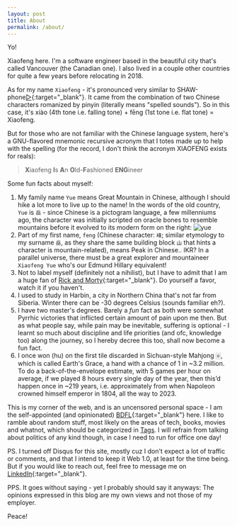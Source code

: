 ```yaml
---
layout: post
title: About
permalink: /about/
---
```

Yo!

Xiaofeng here. I'm a software engineer based in the beautiful city that's called Vancouver (the Canadian one). I also lived in a couple other countries for quite a few years before relocating in 2018.

As for my name `Xiaofeng` - it's pronounced very similar to SHAW-phone[▷](../assets/heisenberg.gif){:target="_blank"}. It came from the combination of two Chinese characters romanized by pinyin (literally means "spelled sounds"). So in this case, it's xiào (4th tone i.e. falling tone) + fēng (1st tone i.e. flat tone) = Xiaofeng.

But for those who are not familiar with the Chinese language system, here's a GNU-flavored mnemonic recursive acronym that I totes made up to help with the spelling (for the record, I don't think the acronym XIAOFENG exists for reals):

>**X**iaofeng **I**s **A**n **O**ld-**F**ashioned **ENG**ineer

Some fun facts about myself:

1. My family name `Yue` means Great Mountain in Chinese, although I should hike a lot more to live up to the name! In the words of the old country, `Yue` is `岳` - since Chinese is a pictogram language, a few millenniums ago, the character was initially scripted on oracle bones to resemble mountains before it evolved to its modern form on the right: ![yue](../assets/images/yue_oracle.png)
2. Part of my first name, `feng` (Chinese character: `峰`; similar etymology to my surname `岳`, as they share the same building block `山` that hints a character is mountain-related), means Peak in Chinese.. IKR? In a parallel universe, there must be a great explorer and mountaineer `Xiaofeng Yue` who's our Edmund Hillary equivalent!
3. Not to label myself (definitely not a nihilist), but I have to admit that I am a huge fan of [Rick and Morty](https://www.imdb.com/title/tt2861424/){:target="_blank"}. Do yourself a favor, watch it if you haven't.
4. I used to study in Harbin, a city in Northern China that's not far from Siberia. Winter there can be -30 degrees Celsius (sounds familiar eh?).
5. I have two master's degrees. Barely a *fun* fact as both were somewhat Pyrrhic victories that inflicted certain amount of pain upon me then. But as what people say, while pain may be inevitable, suffering is optional - I learnt so much about discipline and life priorities (and ofc, knowledge too) along the journey, so I hereby decree this too, shall now become a fun fact.
6. I once won (hu) on the first tile discarded in Sichuan-style Mahjong 🀅, which is called Earth's Grace, a hand with a chance of 1 in ~3.2 million. To do a back-of-the-envelope estimate, with 5 games per hour on average, if we played 8 hours every single day of the year, then this’d happen once in ~219 years, i.e. approximately from when Napoleon crowned himself emperor in 1804, all the way to 2023.

This is my corner of the web, and is an uncensored personal space - I am the self-appointed (and opinionated) [BDFL](https://en.wikipedia.org/wiki/Benevolent_dictator_for_life){:target="_blank"} here. I like to ramble about random stuff, most likely on the areas of tech, books, movies and whatnot, which should be categorized in <a href="/tags">Tags</a>. I will refrain from talking about politics of any kind though, in case I need to run for office one day!

PS. I turned off Disqus for this site, mostly cuz I don't expect a lot of traffic or comments, and that I intend to keep it Web 1.0, at least for the time being. But if you would like to reach out, feel free to message me on [LinkedIn](https://www.linkedin.com/in/xiaofengyue/){:target="_blank"}.

PPS. It goes without saying - yet I probably should say it anyways: The opinions expressed in this blog are my own views and not those of my employer.

Peace!
